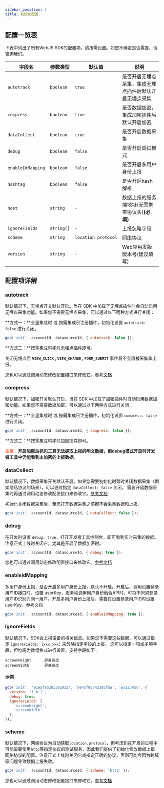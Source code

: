 ```yaml
---
sidebar_position: 3
title: 初始化配置
---
```


## 配置一览表

下表中列出了所有WebJS SDK的配置项，请按需设置。如您不确定是否需要，请咨询我们。

| **字段名**        | **参数类型** | **默认值**          | **说明**                                              |
|-------------------|--------------|---------------------|-----------------------------------------------------|
| `autotrack`       | `boolean`    | `true`              | 是否开启无埋点采集，集成无埋点插件后默认开启无埋点采集 |
| `compress`        | `boolean`    | `true`              | 是否数据加密，集成加密插件后默认开启加密               |
| `dataCollect`     | `boolean`    | `true`              | 是否开启数据采集                                      |
| `debug`           | `boolean`    | `false`             | 是否开启调试模式                                      |
| `enableIdMapping` | `boolean`    | `false`             | 是否开启多用户身份上报                                |
| `hashtag`         | `boolean`    | `false`             | 是否开启hash解析                                      |
| `host`            | `string`     | `-`                 | 数据上报的服务端地址(无需携带协议头)**(必填)**          |
| `ignoreFields`    | `string[]`   | `-`                 | 上报忽略字段                                          |
| `scheme`          | `string`     | `location.protocol` | 网络协议                                              |
| `version`         | `string`     | `-`                 | Web应用发版版本号(建议填写)                           |

## 配置项详解

### autotrack

默认情况下，无埋点开关默认开启。当在 SDK 中加载了无埋点插件时会自动启用无埋点采集功能。如果您不需要无埋点采集，可以通过以下两种方式进行关闭：

**方式一：**全量集成时 或 按需集成已注册插件，初始化设置 `autotrack: false` 进行关闭。

```js
gdp('init', accountId, datasourceId, { autotrack: false });
```

**方式二：**按需集成时移除无埋点插件即可。

关闭无埋点后 **`VIEW_CLICK` , `VIEW_CHANGE` , `FORM_SUBMIT`** 事件将不会再被采集和上报。

您也可以通过调用动态修改配置接口来修改它。[参考文档](/docs/webjs/3.8/commonlyApi#1开启关闭无埋点数据采集autotrack)

### compress

默认情况下，加密开关默认开启。当在 SDK 中加载了加密插件时自动启用数据加密功能。如果您不需要数据加密，可以通过以下两种方式进行关闭：

**方式一：**全量集成时 或 按需集成已注册插件，初始化设置 `compress: false` 进行关闭。

```js
gdp('init', accountId, datasourceId, { compress: false });
```

**方式二：**按需集成时移除加密插件即可。

**<font color="#FC5F3A">注意：</font>开启加密后抓包工具无法抓取上报的明文数据，但debug模式开启时开发者工具中仍能看到未加密的上报数据。**

### dataCollect

默认情况下，数据采集开关默认开启。如果您需要初始化时暂时关闭数据采集（例如隐私协议的场景），可以通过指定 `dataCollect: false` 关闭。
需要开启数据采集时再通过调用动态修改配置接口来修改它。[参考文档](/docs/webjs/3.8/commonlyApi#2开启关闭数据采集datacollect)

初始化关闭数据采集后，至您打开数据采集之前都不会采集数据和上报。

```js
gdp('init', accountId, datasourceId, { dataCollect: false });
```

### debug

在开发时设置 `debug: true`，打开开发者工具控制台，即可看到实时采集的数据。注意正式上线时关闭它，尤其是开启了数据加密时。

```js
gdp('init', accountId, datasourceId, { debug: true });
```

您也可以通过调用动态修改配置接口来修改它。[参考文档](/docs/webjs/3.8/commonlyApi#3开启关闭调试模式debug)

### enableIdMapping

多用户身份上报，是否开启多用户身份上报，默认不开启。开启后，调用设置登录用户ID接口时，设置 userKey，服务端调用用户身份融合API时，可将不同的登录用户ID识别为同一用户。开启多用户身份上报后，需要在设置登录用户ID时设置userKey。[参考文档](/docs/webjs/3.8/commonlyApi#2设置登录用户idsetuserid)

```js
gdp('init', accountId, datasourceId, { enableIdMapping: true });
```

### ignoreFields

默认情况下，SDK会上报设备的相关信息。如果您不需要这些数据，可以通过指定 `ignoreFields: [xxx,xxx]` 来忽略指定字段的上报。
您可以指定一项或多项字段，但均需为数组格式进行设置。支持字段如下：

```text
screenHeight      屏幕高度
screenWidth       屏幕宽度
```

#### 示例

```js
gdp('init', '91eaf9b283361032', 'ae45f95742195faa', 'wx123456', {
  version: '1.0.1',
  debug: true,
  ignoreFields: [
    'screenHeight',
    'screenWidth'
  ],
});
```

### scheme

默认情况下，网络协议为自动获取`location.protocol`，但考虑到在开发的过程中可能需要使用`http`等指定协议的测试服务，因此我们提供了初始化修改数据上报网络协议的配置。注意正式上线时关闭它或指定正确的协议，否则可能会因为跨域等问题导致数据上报失败。

```js
gdp('init', accountId, datasourceId, { scheme: 'http' });
```

您也可以通过调用动态修改配置接口来修改它。[参考文档](/docs/webjs/3.8/commonlyApi#4修改请求协议scheme)
